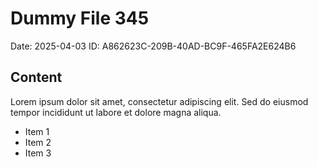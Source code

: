 # Dummy File 345

Date: 2025-04-03
ID: A862623C-209B-40AD-BC9F-465FA2E624B6

## Content

Lorem ipsum dolor sit amet, consectetur adipiscing elit.
Sed do eiusmod tempor incididunt ut labore et dolore magna aliqua.

* Item 1
* Item 2
* Item 3
